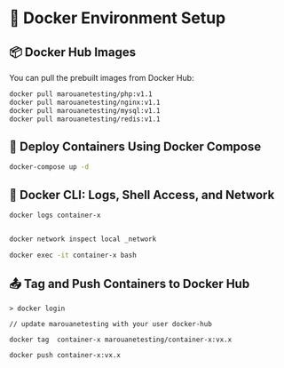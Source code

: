 # 🐳 Docker Environment Setup

## 📦 Docker Hub Images

You can pull the prebuilt images from Docker Hub:

```sh
docker pull marouanetesting/php:v1.1
docker pull marouanetesting/nginx:v1.1
docker pull marouanetesting/mysql:v1.1
docker pull marouanetesting/redis:v1.1

```

## 🚀 Deploy Containers Using Docker Compose

```sh
docker-compose up -d
```

## 🧪 Docker CLI: Logs, Shell Access, and Network

```sh
docker logs container-x


docker network inspect local _network

docker exec -it container-x bash

```

## 📤 Tag and Push Containers to Docker Hub
```
> docker login

// update marouanetesting with your user docker-hub

docker tag  container-x marouanetesting/container-x:vx.x

docker push container-x:vx.x
```

